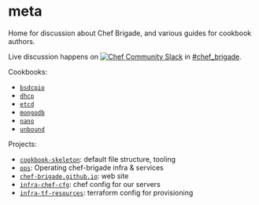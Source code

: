 # meta

Home for discussion about Chef Brigade, and various guides for cookbook authors.

Live discussion happens on [![Chef Community Slack](https://community-slack.chef.io/badge.svg)](https://community-slack.chef.io/) in [#chef_brigade](https://chefcommunity.slack.com/messages/chef_brigade/).

Cookbooks:
- [`bsdcpio`](https://github.com/chef-brigade/bsdcpio_cookbook)
- [`dhcp`](https://github.com/chef-brigade/dhcp-cook)
- [`etcd`](https://github.com/chef-brigade/etcd-cookbook)
- [`mongodb`](https://github.com/chef-brigade/mongodb-cookbook)
- [`nano`](https://github.com/chef-brigade/nano-cookbook)
- [`unbound`](https://github.com/chef-brigade/unbound-cookbook)


Projects: 

- [`cookbook-skeleton`](https://github.com/chef-brigade/cookbook-skeleton): default file structure, tooling
- [`ops`](https://github.com/chef-brigade/ops): Operating chef-brigade infra & services
- [`chef-brigade.github.io`](https://github.com/chef-brigade/chef-brigade.github.io): web site
- [`infra-chef-cfg`](https://github.com/chef-brigade/infra-chef-cfg): chef config for our servers
- [`infra-tf-resources`](https://github.com/chef-brigade/infra-tf-resources): terraform config for provisioning
